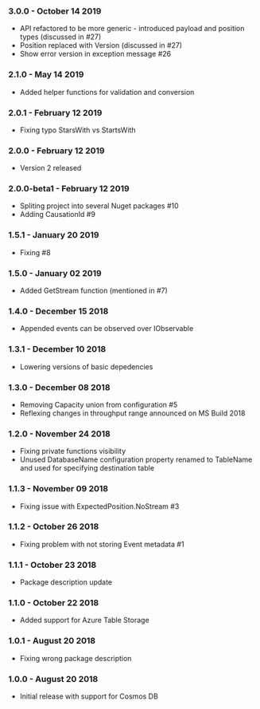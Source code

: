 ### 3.0.0 - October 14 2019
* API refactored to be more generic - introduced payload and position types (discussed in #27)
* Position replaced with Version (discussed in #27)
* Show error version in exception message #26

### 2.1.0 - May 14 2019
* Added helper functions for validation and conversion

### 2.0.1 - February 12 2019
* Fixing typo StarsWith vs StartsWith

### 2.0.0 - February 12 2019
* Version 2 released

### 2.0.0-beta1 - February 12 2019
* Spliting project into several Nuget packages #10
* Adding CausationId #9

### 1.5.1 - January 20 2019
* Fixing #8

### 1.5.0 - January 02 2019
* Added GetStream function (mentioned in #7)

### 1.4.0 - December 15 2018
* Appended events can be observed over IObservable

### 1.3.1 - December 10 2018
* Lowering versions of basic depedencies

### 1.3.0 - December 08 2018
* Removing Capacity union from configuration #5
* Reflexing changes in throughput range announced on MS Build 2018

### 1.2.0 - November 24 2018
* Fixing private functions visibility
* Unused DatabaseName configuration property renamed to TableName and used for specifying destination table

### 1.1.3 - November 09 2018
* Fixing issue with ExpectedPosition.NoStream #3

### 1.1.2 - October 26 2018
* Fixing problem with not storing Event metadata #1

### 1.1.1 - October 23 2018
* Package description update

### 1.1.0 - October 22 2018
* Added support for Azure Table Storage

### 1.0.1 - August 20 2018
* Fixing wrong package description

### 1.0.0 - August 20 2018
* Initial release with support for Cosmos DB